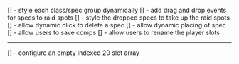 [] - style each class/spec group dynamically
[] - add drag and drop events for specs to raid spots
[] - style the dropped specs to take up the raid spots
[] - allow dynamic click to delete a spec
[] - allow dynamic placing of spec
[] - allow users to save comps
[] - allow users to rename the player slots 

------------------------------------------------

[] - configure an empty indexed 20 slot array


